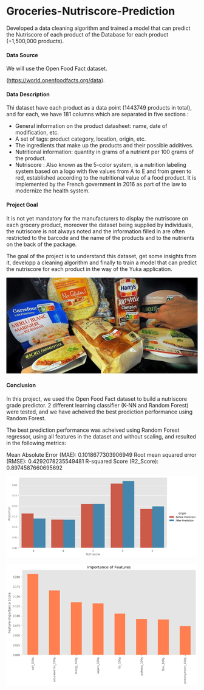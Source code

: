# Groceries-Nutriscore-Prediction
Developed a data cleaning algorithm and trained a model that can predict the Nutriscore of each product of the Database for each product (+1,500,000 products).

#### Data Source
We will use the Open Food Fact dataset.

(https://world.openfoodfacts.org/data).

#### Data Description

Thi dataset have each product as a data point (1443749 products in total), and for each, we have 181 columns which are separated in five sections :

- General information on the product datasheet: name, date of modification, etc.
- A set of tags: product category, location, origin, etc.
- The ingredients that make up the products and their possible additives.
- Nutritional information: quantity in grams of a nutrient per 100 grams of the product.
- Nutriscore : Also known as the 5-color system, is a nutrition labeling system based on a logo with five values from A to E and from green to red, established according to the nutritional value of a food product. It is implemented by the French government in 2016 as part of the law to modernize the health system.

#### Project Goal

It is not yet mandatory for the manufacturers to display the nutriscore on each grocery product, moreover the dataset being supplied by individuals, the nutriscore is not always noted and the information filled in are often restricted to the barcode and the name of the products and to the nutrients on the back of the package. 

The goal of the project is to understand this dataset, get some insights from it, developp a cleaning algorithm and finally to train a model that can predict the nutriscore for each product in the way of the Yuka application.

![](/nutriscore_examples.jpg)

#### Conclusion 
In this project, we used the Open Food Fact dataset to build a nutriscore grade predictor. 2 different learning classifier (K-NN and Random Forest) were tested, and we have acheived the best prediction performance using Random Forest.

The best prediction performance was acheived using Random Forest regressor, using all features in the dataset and without scaling, and resulted in the following metrics:

Mean Absolute Error (MAE): 0.1018677303906949
Root mean squared error (RMSE): 0.4292078235549481
R-squared Score (R2_Score): 0.8974587660695692

![](/Before_After_Predictions.png)

![](/Feature_Importances.png)
